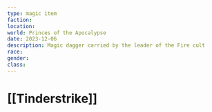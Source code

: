 ```yaml
---
type: magic item
faction: 
location: 
world: Princes of the Apocalypse
date: 2023-12-06
description: Magic dagger carried by the leader of the Fire cult
race: 
gender: 
class:
---
```

# [[Tinderstrike]]

